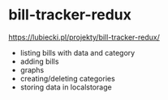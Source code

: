 # bill-tracker-redux

https://lubiecki.pl/projekty/bill-tracker-redux/


- listing bills with data and category
- adding bills
- graphs
- creating/deleting categories
- storing data in localstorage
